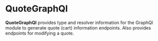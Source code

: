 # QuoteGraphQl

**QuoteGraphQl** provides type and resolver information for the GraphQl module
to generate quote (cart) information endpoints. Also provides endpoints for modifying a quote.
